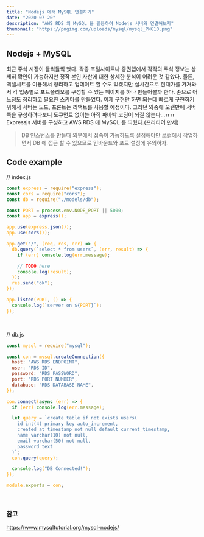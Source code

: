 ```yaml
---
title: "Nodejs 에서 MySQL 연결하기"
date: "2020-07-20"
description: "AWS RDS 의 MySQL 을 활용하여 Nodejs 서버와 연결해보자"
thumbnail: "https://pngimg.com/uploads/mysql/mysql_PNG10.png"
---
```


## Nodejs + MySQL

최근 주식 시장이 들썩들썩 했다. 각종 포털사이트나 증권앱에서 각각의 주식 정보는 상세히 확인이 가능하지만 정작 본인 자산에 대한 상세한 분석이 어려운 것 같았다. 물론, 엑셀시트를 이용해서 정리하고 업데이트 할 수도 있겠지만 실시간으로 현재가를 가져와서 각 업종별로 포트폴리오를 구성할 수 있는 페이지를 하나 만들어볼까 한다. 손으로 어느정도 정리하고 필요한 스키마를 만들었다. 이제 구현만 하면 되는데 빠르게 구현하기 위해서 서버는 노드, 프론트는 리액트를 사용할 예정이다. 그러던 와중에 오랜만에 서버쪽을 구성하려다보니 도큐먼트 없이는 아직 파바박 코딩이 되질 않는다...ㅠㅠ Expressjs 서버를 구성하고 AWS RDS 에 MySQL 를 띄웠다.(프리티어 만세)

> DB 인스턴스를 만들때 외부에서 접속이 가능하도록 설정해야만 로컬에서 작업하면서 DB 에 접근 할 수 있으므로 인바운드와 포트 설정에 유의하자.

## Code example

// index.js

<span style="color: orange">

```javascript
const express = require("express");
const cors = require("cors");
const db = require("./models/db");

const PORT = process.env.NODE_PORT || 5000;
const app = express();

app.use(express.json());
app.use(cors());

app.get("/", (req, res, err) => {
  db.query(`select * from users`, (err, result) => {
    if (err) console.log(err.message);

    // TODO here
    console.log(result);
  });
  res.send("ok");
});

app.listen(PORT, () => {
  console.log(`server on ${PORT}`);
});
```

</span>
<br/>

// db.js

<span style="color: orange">

```javascript
const mysql = require("mysql");

const con = mysql.createConnection({
  host: "AWS RDS ENDPOINT",
  user: "RDS ID",
  password: "RDS PASSWORD",
  port: "RDS PORT NUMBER",
  database: "RDS DATABASE NAME",
});

con.connect(async (err) => {
  if (err) console.log(err.message);

  let query = `create table if not exists users(
    id int(4) primary key auto_increment,
    created_at timestamp not null default current_timestamp,
    name varchar(10) not null,
    email varchar(50) not null,
    password text
  )`;
  con.query(query);

  console.log("DB Connected!");
});

module.exports = con;
```

</span>
<br/>

### 참고

<a href="https://www.mysqltutorial.org/mysql-nodejs/" target="_blank">https://www.mysqltutorial.org/mysql-nodejs/</a>
